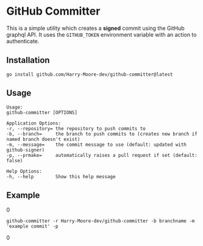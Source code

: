 # GitHub Committer

This is a simple utility which creates a __signed__ commit using the GitHub graphql API.
It uses the `GITHUB_TOKEN` environment variable with an action to authenticate. 

## Installation

```
go install github.com/Harry-Moore-dev/github-committer@latest
```

## Usage

```help
Usage:
github-committer [OPTIONS]

Application Options:
-r, --repository= the repository to push commits to
-b, --branch=     the branch to push commits to (creates new branch if named branch doesn't exist)
-m, --message=    the commit message to use (default: updated with github-signer)
-p, --prmake=     automatically raises a pull request if set (default: false)

Help Options:
-h, --help        Show this help message
```

## Example
0
```
github-committer -r Harry-Moore-dev/github-committer -b branchname -m 'example commit' -p
```
0
